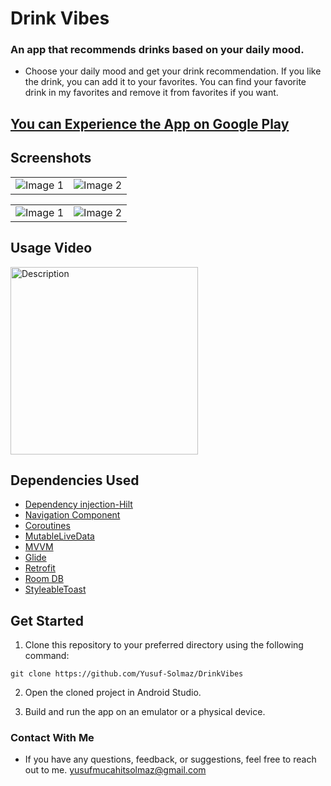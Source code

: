# Drink Vibes

### An app that recommends drinks based on your daily mood.

* Choose your daily mood and get your drink recommendation. If you like the drink, you can add it to your favorites. You can find your favorite drink in my favorites and remove it from favorites if you want.

## [You can Experience the App on Google Play](https://play.google.com/store/apps/details?id=com.yusuf.drinkvibes&pcampaignid=web_share)
 
## Screenshots

<table>
  <tr>
    <td><img src="https://github.com/Yusuf-Solmaz/DrinkVibes/assets/83172478/5b125d00-a91c-4527-993b-a5a694dda816" alt="Image 1"></td>
    <td><img src="https://github.com/Yusuf-Solmaz/DrinkVibes/assets/83172478/3266b2d5-1e00-4fab-a7ee-f7b3ca4c9e04" alt="Image 2"></td>
  </tr>
</table>

<table>
  <tr>
    <td><img src="https://github.com/Yusuf-Solmaz/DrinkVibes/assets/83172478/90ccb36f-df52-4d9c-b4c3-6a3857176f4f" alt="Image 1"></td>
    <td><img src="https://github.com/Yusuf-Solmaz/DrinkVibes/assets/83172478/ecfe3bea-4ed6-4f5e-b5f6-e414a8704851" alt="Image 2"></td>
  </tr>
</table>

## Usage Video

<img src="https://github.com/Yusuf-Solmaz/DrinkVibes/assets/83172478/cd4ddfa0-a4ba-4a32-b6e0-fab986fb64c6" alt="Description" width="300" heightt="450">




## Dependencies Used

* [Dependency injection-Hilt](https://developer.android.com/training/dependency-injection/hilt-android)
* [Navigation Component](https://developer.android.com/guide/navigation/navigation-getting-started)
* [Coroutines](https://developer.android.com/kotlin/coroutines?hl=tr)
* [MutableLiveData](https://developer.android.com/reference/android/arch/lifecycle/MutableLiveData)
* [MVVM](https://developer.android.com/topic/libraries/architecture/viewmodel#implement)
* [Glide](https://github.com/bumptech/glide)
* [Retrofit](https://square.github.io/retrofit/)
* [Room DB](https://developer.android.com/training/data-storage/room)
* [StyleableToast](https://github.com/Muddz/StyleableToast)

## Get Started

1. Clone this repository to your preferred directory using the following command:

```
git clone https://github.com/Yusuf-Solmaz/DrinkVibes
```
2. Open the cloned project in Android Studio.

3. Build and run the app on an emulator or a physical device.


### Contact With Me

* If you have any questions, feedback, or suggestions, feel free to reach out to me.
yusufmucahitsolmaz@gmail.com
